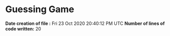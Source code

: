 # Guessing Game
**Date creation of file :** Fri 23 Oct 2020 20:40:12 PM UTC
**Number of lines of code written:** 20
